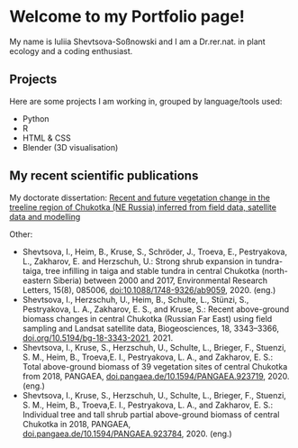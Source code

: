 <h1>Welcome to my Portfolio page!</h1>
My name is Iuliia Shevtsova-Soßnowski and I am a Dr.rer.nat. in plant ecology and a coding enthusiast. 

<h2>Projects</h2>
Here are some projects I am working in, grouped by language/tools used:
<ul>
  <li>Python</li>
  <li>R</li>
  <li>HTML & CSS</li>
  <li>Blender (3D visualisation)</li>
</ul>

<h2>My recent scientific publications</h2>
<p>My doctorate dissertation:
<a href="https://publishup.uni-potsdam.de/opus4-ubp/frontdoor/deliver/index/docId/54845/file/shevtsova_diss.pdf">Recent and future vegetation change in the treeline region of Chukotka (NE Russia) inferred from field data, satellite data and modelling</a>
</p>
Other:
<ul>
  <li>Shevtsova, I., Heim, B., Kruse, S., Schröder, J., Troeva, E., Pestryakova, L., Zakharov, E. and Herzschuh, U.: Strong shrub expansion in tundra-taiga, tree infilling in taiga and stable tundra in central Chukotka (north-eastern Siberia) between 2000 and 2017, Environmental Research Letters, 15(8), 085006, <a href="https://iopscience.iop.org/article/10.1088/1748-9326/ab9059/meta">doi:10.1088/1748-9326/ab9059</a>, 2020. (eng.) </li>
  <li>Shevtsova, I., Herzschuh, U., Heim, B., Schulte, L., Stünzi, S., Pestryakova, L. A., Zakharov, E. S., and Kruse, S.: Recent above-ground biomass changes in central Chukotka (Russian Far East) using field sampling and Landsat satellite data, Biogeosciences, 18, 3343–3366, <a href="https://doi.org/10.5194/bg-18-3343-2021">doi.org/10.5194/bg-18-3343-2021</a>, 2021.</li>
  <li>Shevtsova, I., Kruse, S., Herzschuh, U., Schulte, L., Brieger, F., Stuenzi, S. M., Heim, B., Troeva,E. I., Pestryakova, L. A., and Zakharov, E. S.: Total above-ground biomass of 39 vegetation sites of central Chukotka from 2018, PANGAEA, <a href="https://doi.pangaea.de/10.1594/PANGAEA.923719">doi.pangaea.de/10.1594/PANGAEA.923719</a>, 2020. (eng.)</li>
  <li>Shevtsova, I., Kruse, S., Herzschuh, U., Schulte, L., Brieger, F., Stuenzi, S. M., Heim, B., Troeva,E. I., Pestryakova, L. A., and Zakharov, E. S.: Individual tree and tall shrub partial above-ground biomass of central Chukotka in 2018, PANGAEA, <a href="https://doi.pangaea.de/10.1594/PANGAEA.923784">doi.pangaea.de/10.1594/PANGAEA.923784</a>, 2020. (eng.) </li>
</ul>
